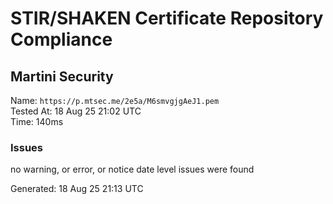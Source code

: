 # STIR/SHAKEN Certificate Repository Compliance

## Martini Security

Name: `https://p.mtsec.me/2e5a/M6smvgjgAeJ1.pem`\
Tested At: 18 Aug 25 21:02 UTC\
Time: 140ms

### Issues

no warning, or error, or notice date level issues were found

Generated: 18 Aug 25 21:13 UTC